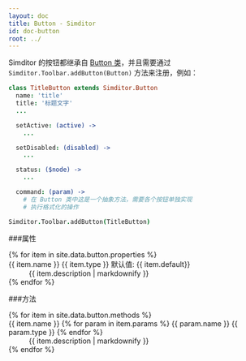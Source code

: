 ```yaml
---
layout: doc
title: Button - Simditor
id: doc-button
root: ../
---
```


Simditor 的按钮都继承自 [Button 类](https://github.com/mycolorway/simditor/blob/master/src/buttons/button.coffee)，并且需要通过 `Simditor.Toolbar.addButton(Button)` 方法来注册，例如：

```coffee
class TitleButton extends Simditor.Button
  name: 'title'
  title: '标题文字'
  ...

  setActive: (active) ->
    ...

  setDisabled: (disabled) ->
    ...

  status: ($node) ->
    ...

  command: (param) ->
    # 在 Button 类中这是一个抽象方法，需要各个按钮单独实现
  	# 执行格式化的操作

Simditor.Toolbar.addButton(TitleButton)
```

###属性

<dl class="doc-button-properties">
  {% for item in site.data.button.properties %}
    <dt id="anchor-{{ item.name }}">
      <!--<span class="icon simditor-icon simditor-icon-caret-down"></span>-->
      <span class="name">{{ item.name }}</span>
      <span class="type">{{ item.type }}</span>
      <span class="default">默认值: {{ item.default}}</span>
    </dt>
    <dd class="expand">
      {{ item.description | markdownify }}
    </dd>
  {% endfor %}
</dl>

###方法

<dl class="doc-button-methods">
  {% for item in site.data.button.methods %}
    <dt id="anchor-{{ item.name }}">
      <!--<span class="icon simditor-icon simditor-icon-caret-down"></span>-->
      <span class="name">{{ item.name }}</span>
      <span class="params">
        {% for param in item.params %}
          <span class="param">
            <span class="param-name">{{ param.name }}</span>
            <span class="param-type">{{ param.type }}</span>
          </span>
        {% endfor %}
      </span>
    </dt>
    <dd class="expand">
      {{ item.description | markdownify }}
    </dd>
  {% endfor %}
</dl>
